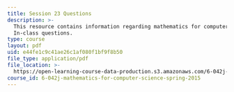 ```yaml
---
title: Session 23 Questions
description: >-
  This resource contains information regarding mathematics for computer science:
  In-class questions.
type: course
layout: pdf
uid: e44fe1c9c41ae26c1af080f1bf9f8b50
file_type: application/pdf
file_location: >-
  https://open-learning-course-data-production.s3.amazonaws.com/6-042j-mathematics-for-computer-science-spring-2015/e44fe1c9c41ae26c1af080f1bf9f8b50_MIT6_042JS15_cp23.pdf
course_id: 6-042j-mathematics-for-computer-science-spring-2015
---
```


